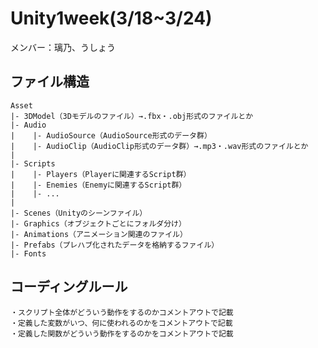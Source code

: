 # Unity1week(3/18~3/24)
<p>メンバー：璃乃、うしょう</p>

## ファイル構造
```
Asset
|- 3DModel（3Dモデルのファイル）→.fbx・.obj形式のファイルとか
|- Audio
|    |- AudioSource（AudioSource形式のデータ群）
|    |- AudioClip（AudioClip形式のデータ群）→.mp3・.wav形式のファイルとか
|
|- Scripts
|    |- Players（Playerに関連するScript群）
|    |- Enemies（Enemyに関連するScript群）
|    |- ...
|
|- Scenes（Unityのシーンファイル）
|- Graphics（オブジェクトごとにフォルダ分け）
|- Animations（アニメーション関連のファイル）
|- Prefabs（プレハブ化されたデータを格納するファイル）
|- Fonts

```
## コーディングルール
```
・スクリプト全体がどういう動作をするのかコメントアウトで記載
・定義した変数がいつ、何に使われるのかをコメントアウトで記載
・定義した関数がどういう動作をするのかをコメントアウトで記載

```
